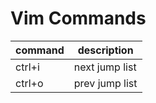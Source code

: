 # Vim Commands

| command | description    |
| ------- | -------------- |
| ctrl+i  | next jump list |
| ctrl+o  | prev jump list |
